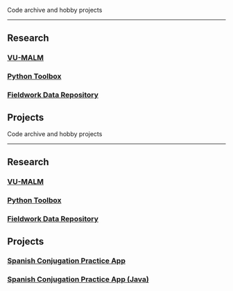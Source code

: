 Code archive and hobby projects

---

## Research

### [VU-MALM](vu_malm.md)

### [Python Toolbox](python_toolbox.md)

### [Fieldwork Data Repository](data_repository.md)

## Projects
Code archive and hobby projects

---

## Research

### [VU-MALM](vu_malm.md)

### [Python Toolbox](python_toolbox.md)

### [Fieldwork Data Repository](data_repository.md)

## Projects

### [Spanish Conjugation Practice App](python_toolbox.md)


### [Spanish Conjugation Practice App (Java)](spanish_conjugation.md)

